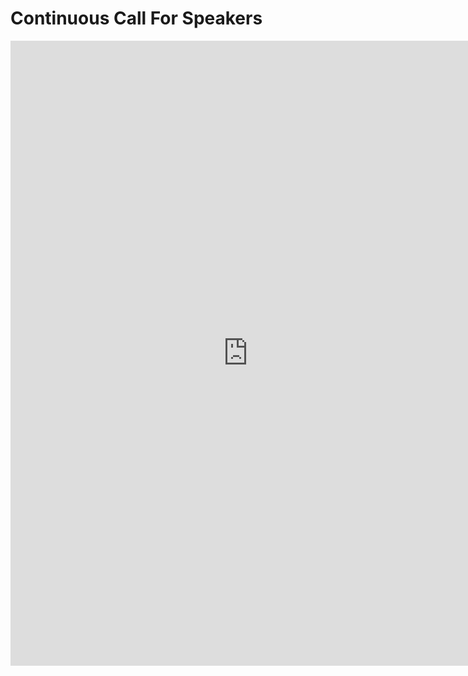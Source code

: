 # Continuous Call For Speakers

<iframe src="https://docs.google.com/forms/d/e/1FAIpQLScnkp-dlCXdg_W5XUV-KdgykCu1lYp87UWLS3FBRddpA0yW_w/viewform?embedded=true" width="760px" height="1000px" frameborder="0" marginheight="0" marginwidth="0">Loading...</iframe>
